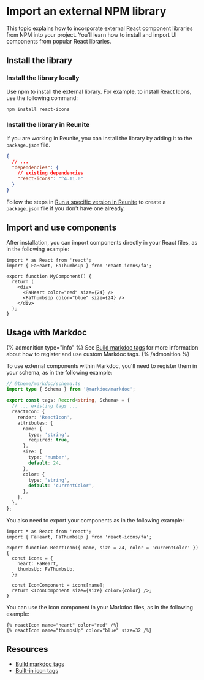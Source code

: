 # Import an external NPM library

This topic explains how to incorporate external React component libraries from NPM into your project.
You'll learn how to install and import UI components from popular React libraries.

## Install the library

### Install the library locally

Use npm to install the external library.
For example, to install React Icons, use the following command:

```bash
npm install react-icons
```

### Install the library in Reunite

If you are working in Reunite, you can install the library by adding it to the `package.json` file.

```json
{
  // ...
  "dependencies": {
    // existing dependencies
    "react-icons": "^4.11.0"
  }
}
```

Follow the steps in [Run a specific version in Reunite](../get-started/upgrade-realm-version.md#run-a-specific-version-in-reunite)
to create a `package.json` file if you don't have one already.

## Import and use components

After installation, you can import components directly in your React files, as in the following example:

```tsx
import * as React from 'react';
import { FaHeart, FaThumbsUp } from 'react-icons/fa';

export function MyComponent() {
  return (
    <div>
      <FaHeart color="red" size={24} />
      <FaThumbsUp color="blue" size={24} />
    </div>
  );
}
```

## Usage with Markdoc

{% admonition type="info" %}
See [Build markdoc tags](./build-markdoc-tags.md) for more information about how to register
and use custom Markdoc tags.
{% /admonition %}

To use external components within Markdoc, you'll need to register them in your schema, as in the following example:

```ts {% title="@theme/markdoc/schema.ts" %}
// @theme/markdoc/schema.ts
import type { Schema } from '@markdoc/markdoc';

export const tags: Record<string, Schema> = {
  // ... existing tags ...
  reactIcon: {
    render: 'ReactIcon',
    attributes: {
      name: {
        type: 'string',
        required: true,
      },
      size: {
        type: 'number',
        default: 24,
      },
      color: {
        type: 'string',
        default: 'currentColor',
      },
    },
  },
};
```

You also need to export your components as in the following example:

```tsx {% title="@theme/markdoc/components.ts" %}
import * as React from 'react';
import { FaHeart, FaThumbsUp } from 'react-icons/fa';

export function ReactIcon({ name, size = 24, color = 'currentColor' }) {
  const icons = {
    heart: FaHeart,
    thumbsUp: FaThumbsUp,
  };

  const IconComponent = icons[name];
  return <IconComponent size={size} color={color} />;
}
```

You can use the icon component in your Markdoc files, as in the following example:

```markdoc {% process=false %}
{% reactIcon name="heart" color="red" /%}
{% reactIcon name="thumbsUp" color="blue" size=32 /%}
```

## Resources

- [Build markdoc tags](./build-markdoc-tags.md)
- [Built-in icon tags](../content/markdoc-tags/icon.md)